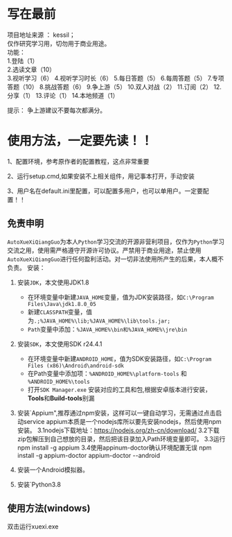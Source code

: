# 写在最前
项目地址来源 ：
kessil；                        
仅作研究学习用，切勿用于商业用途。              
功能：            
1.登陆（1）         
2.选读文章（10）            
3.视听学习（6）
4.视听学习时长（6）
5.每日答题（5）
6.每周答题（5）
7.专项答题（10）
8.挑战答题（6）
9.争上游（5）
10.双人对战（2）
11.订阅（2）
12.分享（1）
13.评论（1）
14.本地频道（1）

提示：
争上游建议不要每次都满分。



# 使用方法，一定要先读！！
1、配置环境，参考原作者的配置教程，这点非常重要

2、运行setup.cmd,如果安装不上相关组件，用记事本打开，手动安装

3、用户名在default.ini里配置，可以配置多用户，也可以单用户。一定要配置！！



## 免责申明
`AutoXueXiQiangGuo`为本人`Python`学习交流的开源非营利项目，仅作为`Python`学习交流之用，使用需严格遵守开源许可协议。严禁用于商业用途，禁止使用`AutoXueXiQiangGuo`进行任何盈利活动。对一切非法使用所产生的后果，本人概不负责。
安装：


1. 安装`JDK`，本文使用JDK1.8
    + 在环境变量中新建`JAVA_HOME`变量，值为JDK安装路径，如`C:\Program Files\Java\jdk1.8.0_05`
    + 新建`CLASSPATH`变量，值为`.;%JAVA_HOME%\lib;%JAVA_HOME%\lib\tools.jar;`
    + `Path`变量中添加：`%JAVA_HOME%\bin和%JAVA_HOME%\jre\bin`
    
2. 安装`SDK`，本文使用SDK r24.4.1
    + 在环境变量中新建`ANDROID_HOME`，值为SDK安装路径，如`C:\Program Files (x86)\Android\android-sdk`
    + 在Path变量中添加项：`%ANDROID_HOME%\platform-tools` 和 `%ANDROID_HOME%\tools`
    + 打开`SDK Manager.exe` 安装对应的工具和包,根据安卓版本进行安装，**Tools**和**Build-tools**别漏
    
3. 安装`Appium",推荐通过npm安装，这样可以一键自动学习，无需通过点击启动service
     appium本质是一个nodejs库所以要先安装nodejs，然后使用npm安装。
    3.1nodejs下载地址：https://nodejs.org/zh-cn/download/
    3.2下载zip包解压到自己想放的目录，然后把该目录加入Path环境变量即可。
    3.3运行 npm install -g appium
    3.4使用appinum-doctor确认环境配置无误
        npm install -g appium-doctor
        appium-doctor --android
        
4. 安装一个Android模拟器。

5. 安装`Python3.8

## 使用方法(windows)
双击运行xuexi.exe

